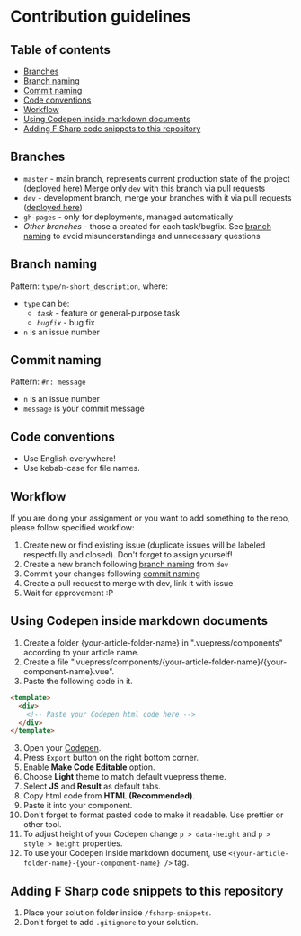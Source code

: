 # Contribution guidelines

## Table of contents

- [Branches](#branches)
- [Branch naming](#branch-naming)
- [Commit naming](#commit-naming)
- [Code conventions](#code-conventions)
- [Workflow](#workflow)
- [Using Codepen inside markdown documents](#using-codepen-inside-markdown-documents)
- [Adding F Sharp code snippets to this repository](#adding-f-sharp-code-snippets-to-this-repository)

## Branches

- `master` - main branch, represents current production state of the project ([deployed here](https://pacifi5t.github.io/fp-js/master))
  Merge only `dev` with this branch via pull requests
- `dev` - development branch, merge your branches with it via pull requests ([deployed here](https://pacifi5t.github.io/fp-js/dev))
- `gh-pages` - only for deployments, managed automatically
- _Other branches_ - those a created for each task/bugfix. See [branch naming](#branch-naming) to avoid misunderstandings and unnecessary questions

## Branch naming

Pattern: `type/n-short_description`, where:

- `type` can be:
  - _`task`_ - feature or general-purpose task
  - _`bugfix`_ - bug fix
- `n` is an issue number

## Commit naming

Pattern: `#n: message`

- `n` is an issue number
- `message` is your commit message

## Code conventions

- Use English everywhere!
- Use kebab-case for file names.

## Workflow

If you are doing your assignment or you want to add something to the repo, please follow specified workflow:

1. Create new or find existing issue (duplicate issues will be labeled respectfully and closed). Don't forget to assign yourself!
2. Create a new branch following [branch naming](#branch-naming) from `dev`
3. Commit your changes following [commit naming](#commit-naming)
4. Create a pull request to merge with dev, link it with issue
5. Wait for approvement :P

## Using Codepen inside markdown documents

1. Create a folder {your-article-folder-name} in ".vuepress/components" according to your article name.
2. Create a file ".vuepress/components/{your-article-folder-name}/{your-component-name}.vue".
3. Paste the following code in it.

```html
<template>
  <div>
    <!-- Paste your Codepen html code here -->
  </div>
</template>
```

3. Open your [Codepen](https://codepen.io/).
4. Press `Export` button on the right bottom corner.
5. Enable **Make Code Editable** option.
6. Choose **Light** theme to match default vuepress theme.
7. Select **JS** and **Result** as default tabs.
8. Copy html code from **HTML (Recommended)**.
9. Paste it into your component.
10. Don't forget to format pasted code to make it readable. Use prettier or other tool.
11. To adjust height of your Codepen change `p > data-height` and `p > style > height` properties.
12. To use your Codepen inside markdown document, use `<{your-article-folder-name}-{your-component-name} />` tag.

## Adding F Sharp code snippets to this repository

1. Place your solution folder inside `/fsharp-snippets`.
2. Don't forget to add `.gitignore` to your solution.
